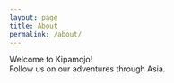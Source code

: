 ```yaml
---
layout: page
title: About
permalink: /about/
---
```


Welcome to Kipamojo!  
Follow us on our adventures through Asia.  



[jekyll-organization]: https://github.com/jekyll
